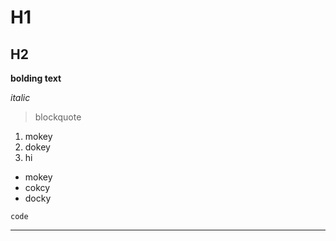 #  H1
## H2

**bolding text**

*italic*

> blockquote


1. mokey
2. dokey
3. hi

- mokey
- cokcy
- docky

`code`

---

